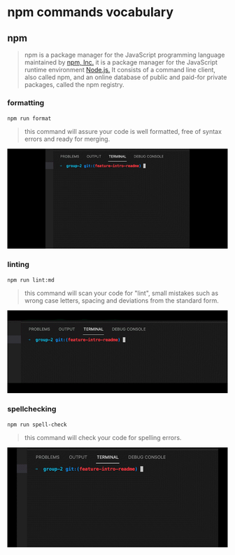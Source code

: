 # npm commands vocabulary

## npm

> npm is a package manager for the JavaScript programming language maintained by
> [npm, Inc.](https://www.npmjs.com) it is a package manager for the JavaScript
> runtime environment [Node.js.](https://nodejs.org/en/npm) It consists of a
> command line client, also called npm, and an online database of public and
> paid-for private packages, called the npm registry.

### formatting

`npm run format`

> this command will assure your code is well formatted, free of syntax errors
> and ready for merging.

![npm run format](https://raw.githubusercontent.com/lab-antwerp-1/home/feature-aviv-vocabulary-update/vocabulary/pix/npmformat.gif)

### linting

`npm run lint:md`

> this command will scan your code for "lint", small mistakes such as wrong case
> letters, spacing and deviations from the standard form.

![npm run lint:md](https://raw.githubusercontent.com/lab-antwerp-1/home/feature-aviv-vocabulary-update/vocabulary/pix/npmlintmd.gif)

### spellchecking

`npm run spell-check`

> this command will check your code for spelling errors.

![npm run spell-check](https://raw.githubusercontent.com/lab-antwerp-1/home/feature-aviv-vocabulary-update/vocabulary/pix/npmspellcheck.gif)
